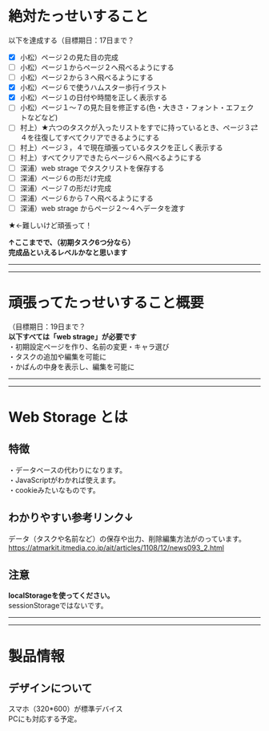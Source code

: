 # 絶対たっせいすること

以下を達成する（目標期日：17日まで？  

- [x] 小松）ページ２の見た目の完成
- [ ] 小松）ページ１からページ２へ飛べるようにする
- [ ] 小松）ページ２から３へ飛べるようにする
- [x] 小松）ページ６で使うハムスター歩行イラスト
- [x] 小松）ページ１の日付や時間を正しく表示する
- [ ] 小松）ページ１～７の見た目を修正する(色・大きさ・フォント・エフェクトなどなど)
- [ ] 村上）★六つのタスクが入ったリストをすでに持っているとき、ページ３⇄４を往復してすべてクリアできるようにする
- [ ] 村上）ページ３，４で現在頑張っているタスクを正しく表示する
- [ ] 村上）すべてクリアできたらページ６へ飛べるようにする
- [ ] 深浦）web strage でタスクリストを保存する
- [ ] 深浦）ページ６の形だけ完成
- [ ] 深浦）ページ７の形だけ完成
- [ ] 深浦）ページ６から７へ飛べるようにする
- [ ] 深浦）web strage からページ２～４へデータを渡す  

★←難しいけど頑張って！

**↑ここまでで、（初期タスク6つ分なら）  
完成品といえるレベルかなと思います**  
  
  
  ---
  ---
# 頑張ってたっせいすること概要
（目標期日：19日まで？  
**以下すべては「web strage」が必要です**  
・初期設定ページを作り、名前の変更・キャラ選び  
・タスクの追加や編集を可能に  
・かばんの中身を表示し、編集を可能に  


---
---
# Web Storage とは
## 特徴
・データベースの代わりになります。  
・JavaScriptがわかれば使えます。  
・cookieみたいなものです。  

## わかりやすい参考リンク↓
データ（タスクや名前など）の保存や出力、削除編集方法がのっています。
https://atmarkit.itmedia.co.jp/ait/articles/1108/12/news093_2.html  

## 注意
**localStorageを使ってください。**  
sessionStorageではないです。


---
---
# 製品情報
## デザインについて
スマホ（320*600）が標準デバイス  
PCにも対応する予定。
